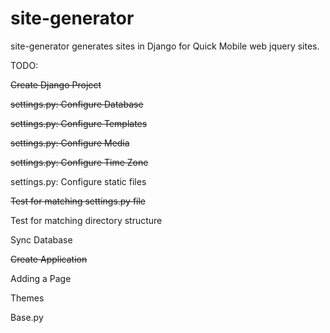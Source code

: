 site-generator
==============

site-generator generates sites in Django for Quick Mobile web jquery sites. 

TODO:

~~Create Django Project~~

~~settings.py: Configure Database~~

~~settings.py: Configure Templates~~

~~settings.py: Configure Media~~

~~settings.py: Configure Time Zone~~

settings.py: Configure static files

~~Test for matching settings.py file~~

Test for matching directory structure

Sync Database 

~~Create Application~~

Adding a Page

Themes

Base.py	
